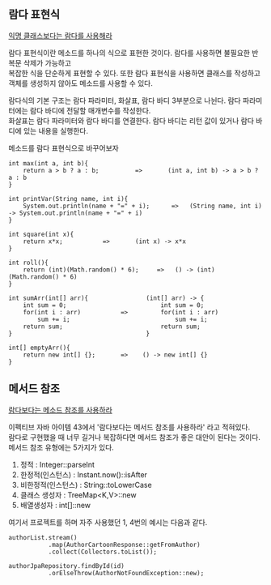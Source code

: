 ## 람다 표현식 

[익명 클래스보다는 람다를 사용해라](https://github.com/320Hwany/EffectiveJava/blob/main/Item/chapter7/item42.md)       

람다 표현식이란 메소드를 하나의 식으로 표현한 것이다. 람다를 사용하면 불필요한 반복문 삭제가 가능하고   
복잡한 식을 단순하게 표현할 수 있다. 또한 람다 표현식을 사용하면 클래스를 작성하고 객체를 생성하지 않아도 메소드를 사용할 수 있다.     

람다식의 기본 구조는 람다 파라미터, 화살표, 람다 바디 3부분으로 나뉜다. 람다 파라미터에는 람다 바디에 전달할 매개변수를 작성한다.   
화살표는 람다 파라미터와 람다 바디를 연결한다. 람다 바디는 리턴 값이 있거나 람다 바디에 있는 내용을 실행한다.   

메소드를 람다 표현식으로 바꾸어보자  

```
int max(int a, int b){                      
    return a > b ? a : b;          =>       (int a, int b) -> a > b ? a : b
}
```

```
int printVar(String name, int i){
    System.out.println(name + "=" + i);      =>   (String name, int i) -> System.out.println(name + "=" + i)
}
```

```
int square(int x){
    return x*x;           =>       (int x) -> x*x
}
```

```
int roll(){
    return (int)(Math.random() * 6);     =>   () -> (int)(Math.random() * 6)
}
```

```
int sumArr(int[] arr){                (int[] arr) -> {
    int sum = 0;                          int sum = 0;
    for(int i : arr)           =>         for(int i : arr)
        sum += i;                             sum += i;
    return sum;                           return sum;
}                                     }
```

```
int[] emptyArr(){
    return new int[] {};       =>    () -> new int[] {}
}
```

## 메서드 참조

[람다보다는 메소드 참조를 사용하라](https://github.com/320Hwany/EffectiveJava/blob/main/Item/chapter7/item43.md)        

이펙티브 자바 아이템 43에서 '람다보다는 메서드 참조를 사용하라' 라고 적혀있다.   
람다로 구현했을 때 너무 길거나 복잡하다면 메서드 참조가 좋은 대안이 된다는 것이다.  
메서드 참조 유형에는 5가지가 있다.   

1. 정적 : Integer::parseInt   
2. 한정적(인스턴스) : Instant.now()::isAfter  
3. 비한정적(인스턴스) : String::toLowerCase  
4. 클래스 생성자 : TreeMap<K,V>::new  
5. 배열생성자 : int[]::new

여기서 프로젝트를 하며 자주 사용했던 1, 4번의 예시는 다음과 같다.  
```
authorList.stream()
           .map(AuthorCartoonResponse::getFromAuthor)
           .collect(Collectors.toList());
```

```
authorJpaRepository.findById(id)
           .orElseThrow(AuthorNotFoundException::new);
```



                              
